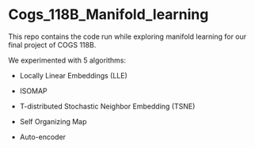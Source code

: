# Cogs_118B_Manifold_learning

This repo contains the code run while exploring manifold learning for our final project of COGS 118B.

We experimented with 5 algorithms:

- Locally Linear Embeddings (LLE)

- ISOMAP

- T-distributed Stochastic Neighbor Embedding (TSNE)

- Self Organizing Map

- Auto-encoder
